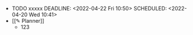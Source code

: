 - TODO xxxxx
  DEADLINE: <2022-04-22 Fri 10:50>
  SCHEDULED: <2022-04-20 Wed 10:41>
- [[✎ Planner]]
	- 123